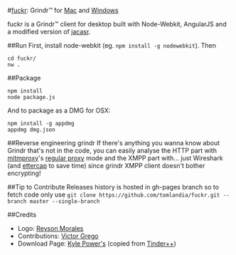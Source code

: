 #[fuckr](http://fuckr.me/): Grindr™ for [Mac](http://fuckr.me/downloads/Fuckr.dmg) and [Windows](http://fuckr.me/downloads/Fuckr.dmg)

fuckr is a Grindr™ client for desktop built with Node-Webkit, AngularJS and a modified version of [jacasr](/tdebarochez/jacasr).

##Run
First, install node-webkit (eg. `npm install -g nodewebkit`). Then

    cd fuckr/
    nw .

##Package

    npm install
    node package.js

And to package as a DMG for OSX: 

    npm install -g appdmg
    appdmg dmg.json

##Reverse engineering grindr
If there's anything you wanna know about Grindr that's not in the code, you can easily analyse the HTTP part with [mitmproxy](http://mitmproxy.org/)'s [regular proxy](https://mitmproxy.org/doc/modes.html) mode and the XMPP part with... just Wireshark (and [ettercap](http://www.kioptrix.com/blog/ettercap-command-line-basics/) to save time) since grindr XMPP client doesn't bother encrypting!

##Tip to Contribute
Releases history is hosted in gh-pages branch so to fetch code only use
`git clone https://github.com/tomlandia/fuckr.git --branch master --single-branch`

##Credits
- Logo: [Reyson Morales](http://reyson-morales.deviantart.com/)
- Contributions: [Victor Grego](/victorgrego)
- Download Page: [Kyle Power's](https://twitter.com/mfkp/) (copied from [Tinder++](https://github.com/mfkp/tinderplusplus))
